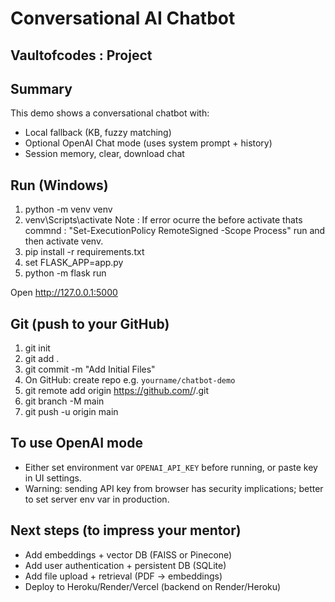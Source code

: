 # Conversational AI Chatbot

## Vaultofcodes : Project

## Summary

This demo shows a conversational chatbot with:

- Local fallback (KB, fuzzy matching)
- Optional OpenAI Chat mode (uses system prompt + history)
- Session memory, clear, download chat

## Run (Windows)

1. python -m venv venv
2. venv\Scripts\activate Note : If error ocurre the before activate thats commnd : "Set-ExecutionPolicy RemoteSigned -Scope Process" run and then activate venv.
3. pip install -r requirements.txt
4. set FLASK_APP=app.py
5. python -m flask run

Open http://127.0.0.1:5000

## Git (push to your GitHub)

1. git init
2. git add .
3. git commit -m "Add Initial Files"
4. On GitHub: create repo e.g. `yourname/chatbot-demo`
5. git remote add origin https://github.com/<your-username>/<your-repo>.git
6. git branch -M main
7. git push -u origin main

## To use OpenAI mode

- Either set environment var `OPENAI_API_KEY` before running, or paste key in UI settings.
- Warning: sending API key from browser has security implications; better to set server env var in production.

## Next steps (to impress your mentor)

- Add embeddings + vector DB (FAISS or Pinecone)
- Add user authentication + persistent DB (SQLite)
- Add file upload + retrieval (PDF -> embeddings)
- Deploy to Heroku/Render/Vercel (backend on Render/Heroku)
